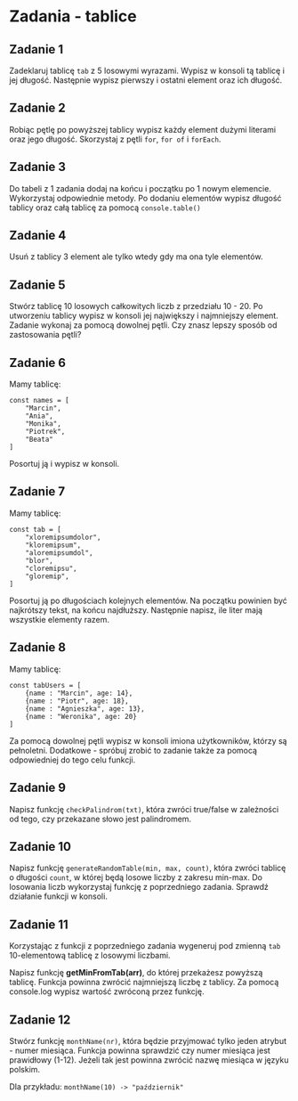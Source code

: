 # Zadania - tablice

## Zadanie 1
Zadeklaruj tablicę `tab` z 5 losowymi wyrazami. Wypisz w konsoli tą tablicę i jej długość. Następnie wypisz pierwszy i ostatni element oraz ich długość.

## Zadanie 2
Robiąc pętlę po powyższej tablicy wypisz każdy element dużymi literami oraz jego długość. Skorzystaj z pętli `for`, `for of` i `forEach`.

## Zadanie 3
Do tabeli z 1 zadania dodaj na końcu i początku po 1 nowym elemencie.
Wykorzystaj odpowiednie metody. Po dodaniu elementów wypisz długość tablicy oraz całą tablicę za pomocą `console.table()`

## Zadanie 4
Usuń z tablicy 3 element ale tylko wtedy gdy ma ona tyle elementów.

## Zadanie 5
Stwórz tablicę 10 losowych całkowitych liczb z przedziału 10 - 20.
Po utworzeniu tablicy wypisz w konsoli jej największy i najmniejszy element. Zadanie wykonaj za pomocą dowolnej pętli. Czy znasz lepszy sposób od zastosowania pętli?

## Zadanie 6
Mamy tablicę:

```
const names = [
    "Marcin",
    "Ania",
    "Monika",
    "Piotrek",
    "Beata"
]
```
Posortuj ją i wypisz w konsoli.

## Zadanie 7
Mamy tablicę:

```
const tab = [
    "xloremipsumdolor",
    "kloremipsum",
    "aloremipsumdol",
    "blor",
    "cloremipsu",
    "gloremip",
]
```

Posortuj ją po długościach kolejnych elementów. Na początku powinien być najkrótszy tekst, na końcu najdłuższy. Następnie napisz, ile liter mają wszystkie elementy razem.

## Zadanie 8
Mamy tablicę:

```
const tabUsers = [
    {name : "Marcin", age: 14},
    {name : "Piotr", age: 18},
    {name : "Agnieszka", age: 13},
    {name : "Weronika", age: 20}
]
```

Za pomocą dowolnej pętli wypisz w konsoli imiona użytkowników, którzy są pełnoletni.
Dodatkowe - spróbuj zrobić to zadanie także za pomocą odpowiedniej do tego celu funkcji.

## Zadanie 9
Napisz funkcję `checkPalindrom(txt)`, która zwróci true/false w zależności od tego, czy przekazane słowo jest palindromem.

## Zadanie 10
Napisz funkcję `generateRandomTable(min, max, count)`, która zwróci tablicę o długości `count`, w której będą losowe liczby z zakresu min-max. Do losowania liczb wykorzystaj funkcję z poprzedniego zadania.
Sprawdź działanie funkcji w konsoli.

## Zadanie 11
Korzystając z funkcji z poprzedniego zadania wygeneruj pod zmienną `tab` 10-elementową tablicę z losowymi liczbami.

Napisz funkcję **getMinFromTab(arr)**, do której przekażesz powyższą tablicę.
Funkcja powinna zwrócić najmniejszą liczbę z tablicy.
Za pomocą console.log wypisz wartość zwróconą przez funkcję.

## Zadanie 12
Stwórz funkcję `monthName(nr)`, która będzie przyjmować tylko jeden atrybut - numer miesiąca. Funkcja powinna sprawdzić czy numer miesiąca jest prawidłowy (1-12). Jeżeli tak jest powinna zwrócić nazwę miesiąca w języku polskim.

Dla przykładu:
`monthName(10) -> "październik"`